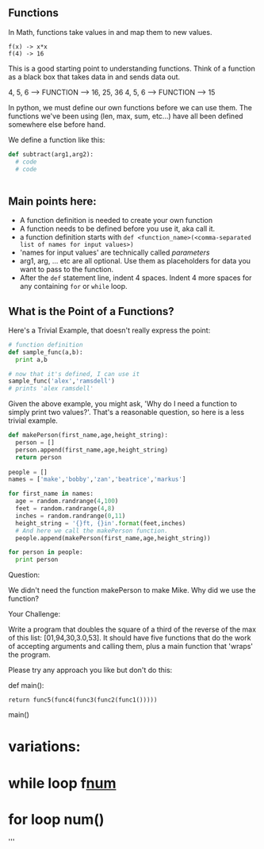 ## Functions

In Math, functions take values in and map them to new values.
````
f(x) -> x*x
f(4) -> 16
````

This is a good starting point to understanding functions.  Think of a function as a black box that takes data in and sends data out.

4, 5, 6 --> FUNCTION --> 16, 25, 36
4, 5, 6 --> FUNCTION --> 15


In python, we must define our own functions before we can use them.  The functions we've been using (len, max, sum, etc...) have all been defined somewhere else before hand.  

We define a function like this:

````python
def subtract(arg1,arg2):
  # code
  # code
  
````

## Main points here:

+ A function definition is needed to create your own function
+ A function needs to be defined before you use it, aka call it.
+ a function definition starts with `def <function_name>(<comma-separated list of names for input values>)`
+ 'names for input values' are technically called *parameters*
+ arg1, arg, ... etc are all optional.  Use them as placeholders for data you want to pass to the function.
+ After the `def` statement line, indent 4 spaces. Indent 4 more spaces for any containing `for` or `while` loop.

## What is the Point of a Functions?

Here's a Trivial Example, that doesn't really express the point:

````python
# function definition
def sample_func(a,b):
  print a,b

# now that it's defined, I can use it
sample_func('alex','ramsdell')
# prints 'alex ramsdell'
````

Given the above example, you might ask, 'Why do I need a function to simply print two values?'.  That's a reasonable question, so here is a less trivial example.   

````python
def makePerson(first_name,age,height_string):
  person = []
  person.append(first_name,age,height_string)
  return person
  
people = []
names = ['make','bobby','zan','beatrice','markus']

for first_name in names:
  age = random.randrange(4,100)
  feet = random.randrange(4,8)
  inches = random.randrange(0,11) 
  height_string = '{}ft, {}in'.format(feet,inches)
  # And here we call the makePerson function.
  people.append(makePerson(first_name,age,height_string))

for person in people:
  print person
````

Question:

We didn't need the function makePerson to make Mike.  Why did we use the function?

Your Challenge:

Write a program that doubles the square of a third of the reverse of the max of this list: [01,94,30,3.0,53]. It should have five functions that do the work of accepting arguments and calling them, plus a main function that 'wraps' the program.

Please try any approach you like but don't do this: 

def main():

    return func5(func4(func3(func2(func1()))))

main()

# variations:
# while loop f[num]()
# for loop num()
'''
